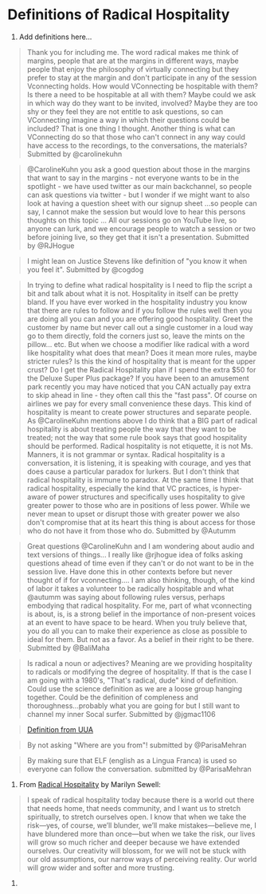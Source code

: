 # Definitions of Radical Hospitality

1. Add definitions here...
> Thank you for including me. The word radical makes me think of margins, people that are at the margins in different ways, maybe people that enjoy the philosophy of virtually connecting but they prefer to stay at the margin and don't participate in any of the session Vconnecting holds. How would VConnecting be hospitable with them? Is there a need to be hospitable at all with them? Maybe could we ask in which way do they want to be invited, involved? Maybe they are too shy or they feel they are not entitle to ask questions, so can VConnecting imagine a way in which their questions could be included? That is one thing I thought. Another thing is what can VConnecting do so that those who can't connect in any way could have access to the recordings, to the conversations, the materials? Submitted by @carolinekuhn

> @CarolineKuhn you ask a good question about those in the margins that want to say in the margins - not everyone wants to be in the spotlight - we have used twitter as our main backchannel, so people can ask questions via twitter - but I wonder if we might want to also look at having a question sheet with our signup sheet ...so people can say, I cannot make the session but would love to hear this persons thoughts on this topic ... All our sessions go on YouTube live, so anyone can lurk, and we encourage people to watch a session or two before joining live, so they get that it isn't a presentation. Submitted by @RJHogue

> I might lean on Justice Stevens like definition of "you know it when you feel it". Submitted by @cogdog

> In trying to define what radical hospitality is I need to flip the script a bit and talk about what it is not. Hospitality in itself can be pretty bland. If you have ever worked in the hospitality industry you know that there are rules to follow and if you follow the rules well then you are doing all you can and you are offering good hospitality. Greet the customer by name but never call out a single customer in a loud way go to them directly, fold the corners just so, leave the mints on the pillow... etc. But when we choose a modifier like radical with a word like hospitality what does that mean? Does it mean more rules, maybe stricter rules? Is this the kind of hospitality that is meant for the upper crust? Do I get the Radical Hospitality plan if I spend the extra $50 for the Deluxe Super Plus package? If you have been to an amusement park recently you may have noticed that you CAN actually pay extra to skip ahead in line - they often call this the "fast pass". Of course on airlines we pay for every small convenience these days. This kind of hospitality is meant to create power structures and separate people. As @CarolineKuhn mentions above I do think that a BIG part of radical hospitality is about treating people the way that they want to be treated; not the way that some rule book says that good hospitality should be performed. Radical hospitality is not etiquette, it is not Ms. Manners, it is not grammar or syntax. Radical hospitality is a conversation, it is listening, it is speaking with courage, and yes that does cause a particular paradox for lurkers. But I don't think that radical hospitality is immune to paradox. At the same time I think that radical hospitality, especially the kind that VC practices, is hyper-aware of power structures and specifically uses hospitality to give greater power to those who are in positions of less power. While we never mean to upset or disrupt those with greater power we also don't compromise that at its heart this thing is about access for those who do not have it from those who do. Submitted by @Autumm

> Great questions @CarolineKuhn and I am wondering about audio and text versions of things...
I really like @rjhogue idea of folks asking questions ahead of time even if they can't or do not want to be in the session live. Have done this in other contexts before but never thought of if for vconnecting.... I am also thinking, though, of the kind of labor it takes a volunteer to be radically hospitable and what @autumm was saying about following rules versus, perhaps embodying that radical hospitality. For me, part of what vconnecting is about, is, is a strong belief in the importance of non-present voices at an event to have space to be heard. When you truly believe that, you do all you can to make their experience as close as possible to ideal for them. But not as a favor. As a belief in their right to be there. Submitted by @BaliMaha

> Is radical a noun or adjectives? Meaning are we providing hospitality to radicals or modifying the degree of hospitality. If that is the case I am going with a 1980's, "That's radical, dude" kind of definition. Could use the science definition as we are a loose group hanging together. Could be the definition of compleness and thoroughness...probably what you are going for but I still want to channel my inner Socal surfer. Submitted by @jgmac1106

> [Definition from UUA](https://www.uua.org/worship/words/sermon/radical-hospitality)

> By not asking "Where are you from"! submitted by @ParisaMehran

> By making sure that ELF (english as a Lingua Franca) is used so everyone can follow the conversation. submitted by @ParisaMehran
1. From [Radical Hospitality](https://www.uua.org/worship/words/sermon/radical-hospitality) by Marilyn Sewell: 

>I speak of radical hospitality today because there is a world out there that needs home, that needs community, and I want us to stretch spiritually, to stretch ourselves open. I know that when we take the risk—yes, of course, we’ll blunder, we’ll make mistakes—believe me, I have blundered more than once—but when we take the risk, our lives will grow so much richer and deeper because we have extended ourselves. Our creativity will blossom, for we will not be stuck with our old assumptions, our narrow ways of perceiving reality. Our world will grow wider and softer and more trusting.
    
1.
